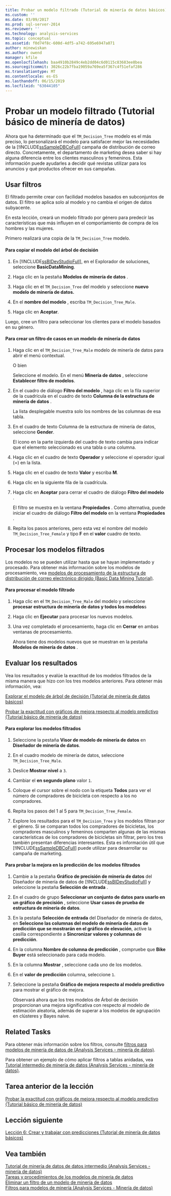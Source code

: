 ```yaml
---
title: Probar un modelo filtrado (Tutorial de minería de datos básicos) | Microsoft Docs
ms.custom: ''
ms.date: 03/09/2017
ms.prod: sql-server-2014
ms.reviewer: ''
ms.technology: analysis-services
ms.topic: conceptual
ms.assetid: f0d74f8c-600d-4df5-a742-695e6947a071
author: minewiskan
ms.author: owend
manager: kfile
ms.openlocfilehash: baa4910b2849c4eb2dd04c6d0115c83683ee8bea
ms.sourcegitcommit: 3026c22b7fba19059a769ea5f367c4f51efaf286
ms.translationtype: MT
ms.contentlocale: es-ES
ms.lasthandoff: 06/15/2019
ms.locfileid: "63044105"
---
```

# <a name="testing-a-filtered-model-basic-data-mining-tutorial"></a>Probar un modelo filtrado (Tutorial básico de minería de datos)
  Ahora que ha determinado que el `TM_Decision_Tree` modelo es el más preciso, lo personalizará el modelo para satisfacer mejor las necesidades de la [!INCLUDE[ssSampleDBCoFull](../includes/sssampledbcofull-md.md)] campaña de distribución de correo directo. Concretamente, el departamento de marketing desea saber si hay alguna diferencia entre los clientes masculinos y femeninos. Esta información puede ayudarles a decidir qué revistas utilizar para los anuncios y qué productos ofrecer en sus campañas.  
  
## <a name="using-filters"></a>Usar filtros  
 El filtrado permite crear con facilidad modelos basados en subconjuntos de datos. El filtro se aplica solo al modelo y no cambia el origen de datos subyacente.  
  
 En esta lección, creará un modelo filtrado por género para predecir las características que más influyen en el comportamiento de compra de los hombres y las mujeres.  
  
 Primero realizará una copia de la `TM_Decision_Tree` modelo.  
  
#### <a name="to-copy-the-decision-tree-model"></a>Para copiar el modelo del árbol de decisión  
  
1.  En [!INCLUDE[ssBIDevStudioFull](../includes/ssbidevstudiofull-md.md)], en el Explorador de soluciones, seleccione **BasicDataMining**.  
  
2.  Haga clic en la pestaña **Modelos de minería de datos** .  
  
3.  Haga clic en el `TM_Decision_Tree` del modelo y seleccione **nuevo modelo de minería de datos.**  
  
4.  En el **nombre del modelo** , escriba `TM_Decision_Tree_Male`.  
  
5.  Haga clic en **Aceptar**.  
  
 Luego, cree un filtro para seleccionar los clientes para el modelo basados en su género.  
  
#### <a name="to-create-a-case-filter-on-a-mining-model"></a>Para crear un filtro de casos en un modelo de minería de datos  
  
1.  Haga clic en el `TM_Decision_Tree_Male` modelo de minería de datos para abrir el menú contextual.  
  
     O bien  
  
     Seleccione el modelo. En el menú **Minería de datos** , seleccione **Establecer filtro de modelos**.  
  
2.  En el cuadro de diálogo **Filtro del modelo** , haga clic en la fila superior de la cuadrícula en el cuadro de texto **Columna de la estructura de minería de datos** .  
  
     La lista desplegable muestra solo los nombres de las columnas de esa tabla.  
  
3.  En el cuadro de texto Columna de la estructura de minería de datos, seleccione **Gender**.  
  
     El icono en la parte izquierda del cuadro de texto cambia para indicar que el elemento seleccionado es una tabla o una columna.  
  
4.  Haga clic en el cuadro de texto **Operador** y seleccione el operador igual (=) en la lista.  
  
5.  Haga clic en el cuadro de texto **Valor** y escriba **M**.  
  
6.  Haga clic en la siguiente fila de la cuadrícula.  
  
7.  Haga clic en **Aceptar** para cerrar el cuadro de diálogo **Filtro del modelo** .  
  
     El filtro se muestra en la ventana **Propiedades** . Como alternativa, puede iniciar el cuadro de diálogo **Filtro del modelo** en la ventana **Propiedades** .  
  
8.  Repita los pasos anteriores, pero esta vez el nombre del modelo `TM_Decision_Tree_Female` y tipo **F** en el **valor** cuadro de texto.  
  
## <a name="process-the-filtered-models"></a>Procesar los modelos filtrados  
 Los modelos no se pueden utilizar hasta que se hayan implementado y procesado. Para obtener más información sobre los modelos de procesamiento, vea [modelos de procesamiento de la estructura de distribución de correo electrónico dirigido &#40;Basic Data Mining Tutorial&#41;](../../2014/tutorials/processing-models-in-the-targeted-mailing-structure-basic-data-mining-tutorial.md).  
  
#### <a name="to-process-the-filtered-model"></a>Para procesar el modelo filtrado  
  
1.  Haga clic en el `TM_Decision_Tree_Male` del modelo y seleccione **procesar estructura de minería de datos y todos los modelos**s  
  
2.  Haga clic en **Ejecutar** para procesar los nuevos modelos.  
  
3.  Una vez completado el procesamiento, haga clic en **Cerrar** en ambas ventanas de procesamiento.  
  
     Ahora tiene dos modelos nuevos que se muestran en la pestaña **Modelos de minería de datos** .  
  
## <a name="evaluate-the-results"></a>Evaluar los resultados  
 Vea los resultados y evalúe la exactitud de los modelos filtrados de la misma manera que hizo con los tres modelos anteriores. Para obtener más información, vea:  
  
 [Explorar el modelo de árbol de decisión &#40;Tutorial de minería de datos básicos&#41;](../../2014/tutorials/exploring-the-decision-tree-model-basic-data-mining-tutorial.md)  
  
 [Probar la exactitud con gráficos de mejora respecto al modelo predictivo &#40;Tutorial básico de minería de datos&#41;](../../2014/tutorials/testing-accuracy-with-lift-charts-basic-data-mining-tutorial.md)  
  
#### <a name="to-explore-the-filtered-models"></a>Para explorar los modelos filtrados  
  
1.  Seleccione la pestaña **Visor de modelo de minería de datos** en **Diseñador de minería de datos**.  
  
2.  En el cuadro modelo de minería de datos, seleccione `TM_Decision_Tree_Male`.  
  
3.  Deslice **Mostrar nivel** a `3`.  
  
4.  Cambiar el **en segundo plano** valor `1`.  
  
5.  Coloque el cursor sobre el nodo con la etiqueta **Todos** para ver el número de compradores de bicicleta con respecto a los no compradores.  
  
6.  Repita los pasos del 1 al 5 para `TM_Decision_Tree_Female`.  
  
7.  Explore los resultados para el `TM_Decision_Tree` y los modelos filtran por el género. Si se comparan todos los compradores de bicicletas, los compradores masculinos y femeninos comparten algunas de las mismas características de los compradores de bicicletas sin filtrar, pero los tres también presentan diferencias interesantes. Ésta es información útil que [!INCLUDE[ssSampleDBCoFull](../includes/sssampledbcofull-md.md)] puede utilizar para desarrollar su campaña de marketing.  
  
#### <a name="to-test-the-lift-of-the-filtered-models"></a>Para probar la mejora en la predicción de los modelos filtrados  
  
1.  Cambie a la pestaña **Gráfico de precisión de minería de datos** del Diseñador de minería de datos de [!INCLUDE[ssBIDevStudioFull](../includes/ssbidevstudiofull-md.md)] y seleccione la pestaña **Selección de entrada** .  
  
2.  En el cuadro de grupo **Seleccionar un conjunto de datos para usarlo en un gráfico de precisión** , seleccione **Usar casos de prueba de estructura de minería de datos**.  
  
3.  En la pestaña **Selección de entrada** del Diseñador de minería de datos, en **Seleccione las columnas del modelo de minería de datos de predicción que se mostrarán en el gráfico de elevación**, active la casilla correspondiente a **Sincronizar valores y columnas de predicción**.  
  
4.  En la columna **Nombre de columna de predicción** , compruebe que **Bike Buyer** está seleccionado para cada modelo.  
  
5.  En la columna **Mostrar** , seleccione cada uno de los modelos.  
  
6.  En el **valor de predicción** columna, seleccione `1`.  
  
7.  Seleccione la pestaña **Gráfico de mejora respecto al modelo predictivo** para mostrar el gráfico de mejora.  
  
     Observará ahora que los tres modelos de Árbol de decisión proporcionan una mejora significativa con respecto al modelo de estimación aleatoria, además de superar a los modelos de agrupación en clústeres y Bayes naive.  
  
## <a name="related-tasks"></a>Related Tasks  
 Para obtener más información sobre los filtros, consulte [filtros para modelos de minería de datos de &#40;Analysis Services - minería de datos&#41;](../../2014/analysis-services/data-mining/filters-for-mining-models-analysis-services-data-mining.md).  
  
 Para obtener un ejemplo de cómo aplicar filtros a tablas anidadas, vea [Tutorial intermedio de minería de datos &#40;Analysis Services - minería de datos&#41;](../../2014/tutorials/intermediate-data-mining-tutorial-analysis-services-data-mining.md).  
  
## <a name="previous-task-in-lesson"></a>Tarea anterior de la lección  
 [Probar la exactitud con gráficos de mejora respecto al modelo predictivo &#40;Tutorial básico de minería de datos&#41;](../../2014/tutorials/testing-accuracy-with-lift-charts-basic-data-mining-tutorial.md)  
  
## <a name="next-lesson"></a>Lección siguiente  
 [Lección 6: Crear y trabajar con predicciones &#40;Tutorial de minería de datos básicos&#41;](../../2014/tutorials/lesson-6-creating-and-working-with-predictions-basic-data-mining-tutorial.md)  
  
## <a name="see-also"></a>Vea también  
 [Tutorial de minería de datos de datos intermedio &#40;Analysis Services - minería de datos&#41;](../../2014/tutorials/intermediate-data-mining-tutorial-analysis-services-data-mining.md)   
 [Tareas y procedimientos de los modelos de minería de datos](../../2014/analysis-services/data-mining/mining-model-tasks-and-how-tos.md)   
 [Eliminar un filtro de un modelo de minería de datos](../../2014/analysis-services/data-mining/delete-a-filter-from-a-mining-model.md)   
 [Filtros para modelos de minería &#40;Analysis Services - Minería de datos&#41;](../../2014/analysis-services/data-mining/filters-for-mining-models-analysis-services-data-mining.md)  
  
  
